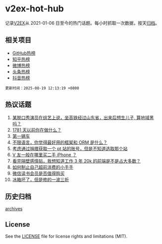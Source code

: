 # v2ex-hot-hub

 记录[V2EX](https://www.v2ex.com/)从 2021-01-06 日至今的热门话题。每小时抓取一次数据，按天[归档](archives)。
 
 ## 相关项目

- [GitHub热榜](https://github.com/snaildev/github-hot-hub)
- [知乎热榜](https://github.com/snaildev/zhihu-hot-hub)
- [微博热榜](https://github.com/snaildev/weibo-hot-hub)
- [头条热榜](https://github.com/snaildev/toutiao-hot-hub)
- [抖音热榜](https://github.com/snaildev/douyin-hot-hub)


 `更新时间：2025-08-19 12:13:19 +0800`

## 热议话题

1. [某脱口秀演员在综艺上说，坐高铁经过山东省，出来后想生儿子, 算地域黑吗？](https://www.v2ex.com/t/1153339)
1. [1781 天以前你在做什么？](https://www.v2ex.com/t/1153197)
1. [第一辆车](https://www.v2ex.com/t/1153201)
1. [不限语言，你觉得最好用的框架和 ORM 是什么？](https://www.v2ex.com/t/1153288)
1. [考虑通过捐赠获取一个 pt 站的账号，但是不知道选取那个站](https://www.v2ex.com/t/1153203)
1. [V 友一般在哪里买二手 iPhone ？](https://www.v2ex.com/t/1153143)
1. [看完隔壁感情贴，我想知道工作 3 年 20k 的前端是不是占大多数？](https://www.v2ex.com/t/1153267)
1. [如何制止自己超前消费的小手手](https://www.v2ex.com/t/1153246)
1. [微信读书会员是否值得购买](https://www.v2ex.com/t/1153337)
1. [冰箱坏了，但是修的一波三折](https://www.v2ex.com/t/1153340)

## 历史归档

[archives](archives)

## License

See the [LICENSE](LICENSE) file for license rights and limitations (MIT).

